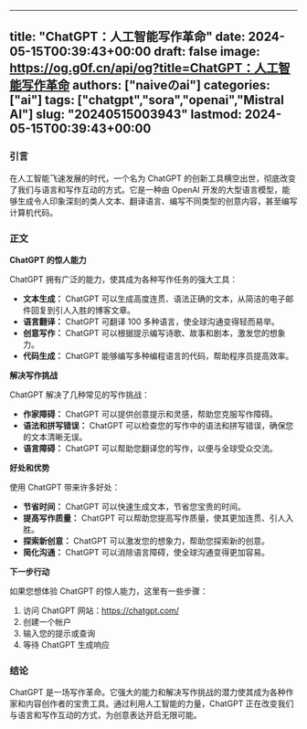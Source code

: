 
---
title: "ChatGPT：人工智能写作革命"
date: 2024-05-15T00:39:43+00:00
draft: false
image: https://og.g0f.cn/api/og?title=ChatGPT：人工智能写作革命
authors: ["naiveのai"]
categories: ["ai"]
tags: ["chatgpt","sora","openai","Mistral AI"]
slug: "20240515003943"
lastmod: 2024-05-15T00:39:43+00:00
---
### 引言

在人工智能飞速发展的时代，一个名为 ChatGPT 的创新工具横空出世，彻底改变了我们与语言和写作互动的方式。它是一种由 OpenAI 开发的大型语言模型，能够生成令人印象深刻的类人文本、翻译语言、编写不同类型的创意内容，甚至编写计算机代码。

### 正文

**ChatGPT 的惊人能力**

ChatGPT 拥有广泛的能力，使其成为各种写作任务的强大工具：

* **文本生成：** ChatGPT 可以生成高度连贯、语法正确的文本，从简洁的电子邮件回复到引人入胜的博客文章。
* **语言翻译：** ChatGPT 可翻译 100 多种语言，使全球沟通变得轻而易举。
* **创意写作：** ChatGPT 可以根据提示编写诗歌、故事和剧本，激发您的想象力。
* **代码生成：** ChatGPT 能够编写多种编程语言的代码，帮助程序员提高效率。

**解决写作挑战**

ChatGPT 解决了几种常见的写作挑战：

* **作家障碍：** ChatGPT 可以提供创意提示和灵感，帮助您克服写作障碍。
* **语法和拼写错误：** ChatGPT 可以检查您的写作中的语法和拼写错误，确保您的文本清晰无误。
* **语言障碍：** ChatGPT 可以帮助您翻译您的写作，以便与全球受众交流。

**好处和优势**

使用 ChatGPT 带来许多好处：

* **节省时间：** ChatGPT 可以快速生成文本，节省您宝贵的时间。
* **提高写作质量：** ChatGPT 可以帮助您提高写作质量，使其更加连贯、引人入胜。
* **探索新创意：** ChatGPT 可以激发您的想象力，帮助您探索新的创意。
* **简化沟通：** ChatGPT 可以消除语言障碍，使全球沟通变得更加容易。

**下一步行动**

如果您想体验 ChatGPT 的惊人能力，这里有一些步骤：

1. 访问 ChatGPT 网站：https://chatgpt.com/
2. 创建一个帐户
3. 输入您的提示或查询
4. 等待 ChatGPT 生成响应

### 结论

ChatGPT 是一场写作革命。它强大的能力和解决写作挑战的潜力使其成为各种作家和内容创作者的宝贵工具。通过利用人工智能的力量，ChatGPT 正在改变我们与语言和写作互动的方式，为创意表达开启无限可能。